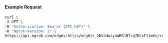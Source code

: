 <!-- Code generated for API Clients. DO NOT EDIT. -->

#### Example Request

```bash
curl \
-X GET \
-H "Authorization: Bearer {API_KEY}" \
-H "Ngrok-Version: 2" \
https://api.ngrok.com/edges/https/edghts_2bV9dwty4uRRJBTcq7DCxF11mXc/routes/edghtsrt_2bV9duxgTuq3QnE66SkoAZpvmJH/webhook_verification
```
